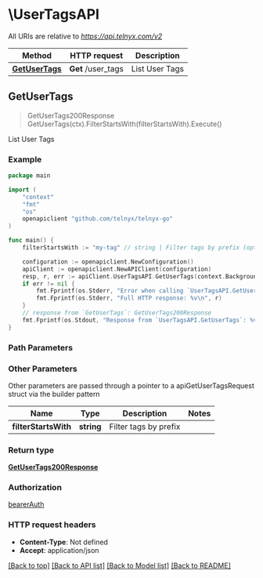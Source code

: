 # \UserTagsAPI

All URIs are relative to *https://api.telnyx.com/v2*

Method | HTTP request | Description
------------- | ------------- | -------------
[**GetUserTags**](UserTagsAPI.md#GetUserTags) | **Get** /user_tags | List User Tags



## GetUserTags

> GetUserTags200Response GetUserTags(ctx).FilterStartsWith(filterStartsWith).Execute()

List User Tags



### Example

```go
package main

import (
	"context"
	"fmt"
	"os"
	openapiclient "github.com/telnyx/telnyx-go"
)

func main() {
	filterStartsWith := "my-tag" // string | Filter tags by prefix (optional)

	configuration := openapiclient.NewConfiguration()
	apiClient := openapiclient.NewAPIClient(configuration)
	resp, r, err := apiClient.UserTagsAPI.GetUserTags(context.Background()).FilterStartsWith(filterStartsWith).Execute()
	if err != nil {
		fmt.Fprintf(os.Stderr, "Error when calling `UserTagsAPI.GetUserTags``: %v\n", err)
		fmt.Fprintf(os.Stderr, "Full HTTP response: %v\n", r)
	}
	// response from `GetUserTags`: GetUserTags200Response
	fmt.Fprintf(os.Stdout, "Response from `UserTagsAPI.GetUserTags`: %v\n", resp)
}
```

### Path Parameters



### Other Parameters

Other parameters are passed through a pointer to a apiGetUserTagsRequest struct via the builder pattern


Name | Type | Description  | Notes
------------- | ------------- | ------------- | -------------
 **filterStartsWith** | **string** | Filter tags by prefix | 

### Return type

[**GetUserTags200Response**](GetUserTags200Response.md)

### Authorization

[bearerAuth](../README.md#bearerAuth)

### HTTP request headers

- **Content-Type**: Not defined
- **Accept**: application/json

[[Back to top]](#) [[Back to API list]](../README.md#documentation-for-api-endpoints)
[[Back to Model list]](../README.md#documentation-for-models)
[[Back to README]](../README.md)

